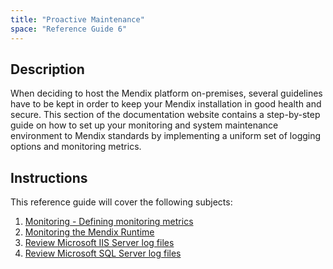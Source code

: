 ```yaml
---
title: "Proactive Maintenance"
space: "Reference Guide 6"
---
```

## **Description**

When deciding to host the Mendix platform on-premises, several guidelines have to be kept in order to keep your Mendix installation in good health and secure. This section of the documentation website contains a step-by-step guide on how to set up your monitoring and system maintenance environment to Mendix standards by implementing a uniform set of logging options and monitoring metrics.

## **Instructions**

This reference guide will cover the following subjects:

1.  [Monitoring - Defining monitoring metrics](Monitoring+-+What+to+monitor)
2.  [Monitoring the Mendix Runtime](Monitoring+-+Mendix+Business+Server)
3.  [Review Microsoft IIS Server log files](Review+log+files+-+MS+IIS+Server)
4.  [Review Microsoft SQL Server log files](Review+log+files+-+MS+SQL+Server)
